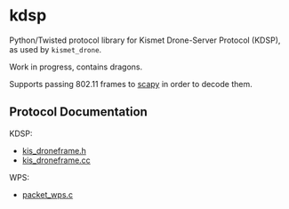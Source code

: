 # kdsp #

Python/Twisted protocol library for Kismet Drone-Server Protocol (KDSP), as used by `kismet_drone`.

Work in progress, contains dragons.

Supports passing 802.11 frames to [scapy](http://www.secdev.org/projects/scapy/) in order to decode them.

## Protocol Documentation ##

KDSP:
* [kis_droneframe.h](https://www.kismetwireless.net/gitweb/?p=kismet.git;a=blob;f=kis_droneframe.h;hb=HEAD)
* [kis_droneframe.cc](https://www.kismetwireless.net/gitweb/?p=kismet.git;a=blob;f=kis_droneframe.cc;hb=HEAD)

WPS:
* [packet_wps.c](http://code.wireshark.org/git/?p=wireshark;a=blob;f=epan/dissectors/packet-wps.c;hb=HEAD)

